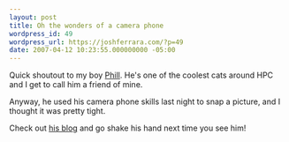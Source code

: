 ```yaml
---
layout: post
title: Oh the wonders of a camera phone
wordpress_id: 49
wordpress_url: https://joshferrara.com/?p=49
date: 2007-04-12 10:23:55.000000000 -05:00
---
```

Quick shoutout to my boy <a href="http://pleblanc.net">Phill</a>. He's one of the coolest cats around HPC and I get to call him a friend of mine.

Anyway, he used his camera phone skills last night to snap a picture, and I thought it was pretty tight.

Check out <a href="http://www.pleblanc.net">his blog</a> and go shake his hand next time you see him!

<img style="margin: 0px auto 10px; display: block; text-align: center; cursor: pointer;" src="http://bp3.blogger.com/_0IXrGCHKIQg/Rh2rV1gVMMI/AAAAAAAABRk/S6WKMON-zeY/s400/DSC00089.JPG" alt="" id="BLOGGER_PHOTO_ID_5052382748607852738" border="0">
